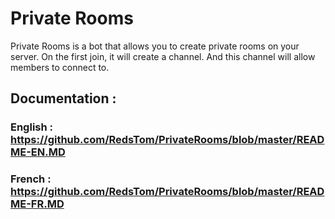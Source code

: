 # Private Rooms

Private Rooms is a bot that allows you to create private rooms on your server. On the first join, it will create a channel. And this channel will allow members to connect to.

## Documentation :

### English : https://github.com/RedsTom/PrivateRooms/blob/master/README-EN.MD
### French : https://github.com/RedsTom/PrivateRooms/blob/master/README-FR.MD
